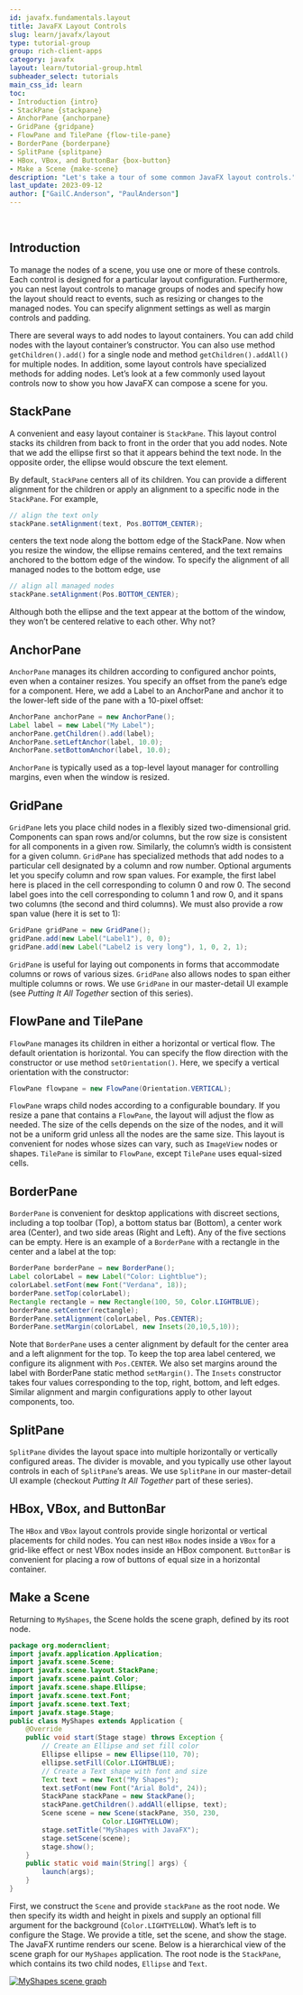 ```yaml
---
id: javafx.fundamentals.layout
title: JavaFX Layout Controls
slug: learn/javafx/layout
type: tutorial-group
group: rich-client-apps
category: javafx
layout: learn/tutorial-group.html
subheader_select: tutorials
main_css_id: learn
toc:
- Introduction {intro}
- StackPane {stackpane}
- AnchorPane {anchorpane}
- GridPane {gridpane}
- FlowPane and TilePane {flow-tile-pane}
- BorderPane {borderpane}
- SplitPane {splitpane}
- HBox, VBox, and ButtonBar {box-button}
- Make a Scene {make-scene}
description: "Let's take a tour of some common JavaFX layout controls."
last_update: 2023-09-12
author: ["GailC.Anderson", "PaulAnderson"]
---
```


<a id="intro">&nbsp;</a>
## Introduction
To manage the nodes of a scene, you use one or more of these controls. Each control is designed for a particular layout configuration. Furthermore, you can nest layout controls to manage groups of nodes and specify how the layout should react to events, such as resizing or changes to the managed nodes. 
You can specify alignment settings as well as margin controls and padding.

There are several ways to add nodes to layout containers. You can add child nodes with the layout container’s constructor. You can also use method `getChildren().add()` for a single node and method `getChildren().addAll()` for multiple nodes. In addition, some layout controls have specialized methods for adding nodes. 
Let’s look at a few commonly used layout controls now to show you how JavaFX can compose a scene for you.
<a id="stackpane">&nbsp;</a>
## StackPane

A convenient and easy layout container is `StackPane`. This layout control stacks its children from back to front in the order that you add nodes. Note that we add the ellipse first so that it appears behind the text node. In the opposite order, the ellipse would obscure the text element.

By default, `StackPane` centers all of its children. You can provide a different alignment for the children or apply an alignment to a specific node in the `StackPane`. For example,

```java
// align the text only
stackPane.setAlignment(text, Pos.BOTTOM_CENTER);
```

centers the text node along the bottom edge of the StackPane. Now when you resize the window, the ellipse remains centered, and the text remains anchored to the bottom edge of the window. To specify the alignment of all managed nodes to the bottom edge, use

```java
// align all managed nodes
stackPane.setAlignment(Pos.BOTTOM_CENTER);
```

Although both the ellipse and the text appear at the bottom of the window, they won’t be centered relative to each other. Why not?
<a id="anchorpane">&nbsp;</a>
## AnchorPane

`AnchorPane` manages its children according to configured anchor points, even when a container resizes. You specify an offset from the pane’s edge for a component. Here, we add a Label to an AnchorPane and anchor it to the lower-left side of the pane with a 10-pixel offset:
```java
AnchorPane anchorPane = new AnchorPane();
Label label = new Label("My Label");
anchorPane.getChildren().add(label);
AnchorPane.setLeftAnchor(label, 10.0);
AnchorPane.setBottomAnchor(label, 10.0);
```

`AnchorPane` is typically used as a top-level layout manager for controlling margins, even when the window is resized.
<a id="gridpane">&nbsp;</a>
## GridPane

`GridPane` lets you place child nodes in a flexibly sized two-dimensional grid. Components can span rows and/or columns, but the row size is consistent for all components in a given row. Similarly, the column’s width is consistent for a given column. 
`GridPane` has specialized methods that add nodes to a particular cell designated by a column and row number. Optional arguments let you specify column and row span values. 
For example, the first label here is placed in the cell corresponding to column 0 and row 0. The second label goes into the cell corresponding to column 1 and row 0, and it spans two columns (the second and third columns). We must also provide a row span value (here it is set to 1):

```java
GridPane gridPane = new GridPane();
gridPane.add(new Label("Label1"), 0, 0);
gridPane.add(new Label("Label2 is very long"), 1, 0, 2, 1);
```

`GridPane` is useful for laying out components in forms that accommodate columns or rows of various sizes. `GridPane` also allows nodes to span either multiple columns or rows.
We use `GridPane` in our master-detail UI example (see _Putting It All Together_ section of this series).
<a id="flow-tile-pane">&nbsp;</a>
## FlowPane and TilePane

`FlowPane` manages its children in either a horizontal or vertical flow. The default orientation is horizontal. You can specify the flow direction with the constructor or use method `setOrientation()`. Here, we specify a vertical orientation with the constructor:

```java
FlowPane flowpane = new FlowPane(Orientation.VERTICAL);
```
`FlowPane` wraps child nodes according to a configurable boundary. If you resize a pane that contains a `FlowPane`, the layout will adjust the flow as needed. The size of the cells depends on the size of the nodes, and it will not be a uniform grid unless all the nodes are the same size. This layout is convenient for nodes whose sizes can vary, such as `ImageView` nodes or shapes. `TilePane` is similar to `FlowPane`, except `TilePane` uses equal-sized cells.
<a id="borderpane">&nbsp;</a>
## BorderPane

`BorderPane` is convenient for desktop applications with discreet sections, including a top toolbar (Top), a bottom status bar (Bottom), a center work area (Center), and two side areas (Right and Left). 
Any of the five sections can be empty. Here is an example of a `BorderPane` with a rectangle in the center and a label at the top:

```java
BorderPane borderPane = new BorderPane();
Label colorLabel = new Label("Color: Lightblue");
colorLabel.setFont(new Font("Verdana", 18));
borderPane.setTop(colorLabel);
Rectangle rectangle = new Rectangle(100, 50, Color.LIGHTBLUE);
borderPane.setCenter(rectangle);
BorderPane.setAlignment(colorLabel, Pos.CENTER);
BorderPane.setMargin(colorLabel, new Insets(20,10,5,10));
```
Note that `BorderPane` uses a center alignment by default for the center area and a left alignment for the top. To keep the top area label centered, we configure its alignment with `Pos.CENTER`. We also set margins around the label with BorderPane static method `setMargin()`. The `Insets` constructor takes four values corresponding to the top, right, bottom, and left edges. Similar alignment and margin configurations apply to other layout components, too.
<a id="splitpane">&nbsp;</a>
## SplitPane

`SplitPane` divides the layout space into multiple horizontally or vertically configured areas. The divider is movable, and you typically use other layout controls in each of `SplitPane`’s areas. 
We use `SplitPane` in our master-detail UI example (checkout _Putting It All Together_ part of these series).
<a id="box-button">&nbsp;</a>
## HBox, VBox, and ButtonBar

The `HBox` and `VBox` layout controls provide single horizontal or vertical placements for child nodes. You can nest `HBox` nodes inside a `VBox` for a grid-like effect or nest VBox nodes inside an HBox component. 
`ButtonBar` is convenient for placing a row of buttons of equal size in a horizontal container.
<a id="make-scene">&nbsp;</a>
## Make a Scene

Returning to `MyShapes`, the Scene holds the scene graph, defined by its root node. 

```java
package org.modernclient;
import javafx.application.Application;
import javafx.scene.Scene;
import javafx.scene.layout.StackPane;
import javafx.scene.paint.Color;
import javafx.scene.shape.Ellipse;
import javafx.scene.text.Font;
import javafx.scene.text.Text;
import javafx.stage.Stage;
public class MyShapes extends Application {
    @Override
    public void start(Stage stage) throws Exception {
        // Create an Ellipse and set fill color
        Ellipse ellipse = new Ellipse(110, 70);
        ellipse.setFill(Color.LIGHTBLUE);
        // Create a Text shape with font and size
        Text text = new Text("My Shapes");
        text.setFont(new Font("Arial Bold", 24));
        StackPane stackPane = new StackPane();
        stackPane.getChildren().addAll(ellipse, text);
        Scene scene = new Scene(stackPane, 350, 230,
                       Color.LIGHTYELLOW);
        stage.setTitle("MyShapes with JavaFX");
        stage.setScene(scene);
        stage.show();
    }
    public static void main(String[] args) {
        launch(args);
    }
}

```
First, we construct the `Scene` and provide `stackPane` as the root node. We then specify its width and height in pixels and supply an optional fill argument for the background (`Color.LIGHTYELLOW`).
What’s left is to configure the Stage. We provide a title, set the scene, and show the stage. The JavaFX runtime renders our scene.
Below is a hierarchical view of the scene graph for our `MyShapes` application. The root node is the `StackPane`, which contains its two child nodes, `Ellipse` and `Text`.

[![MyShapes scene graph](/assets/images/javafx/myshapes-scene-graph.png)](/assets/images/javafx/myshapes-scene-graph.png)

